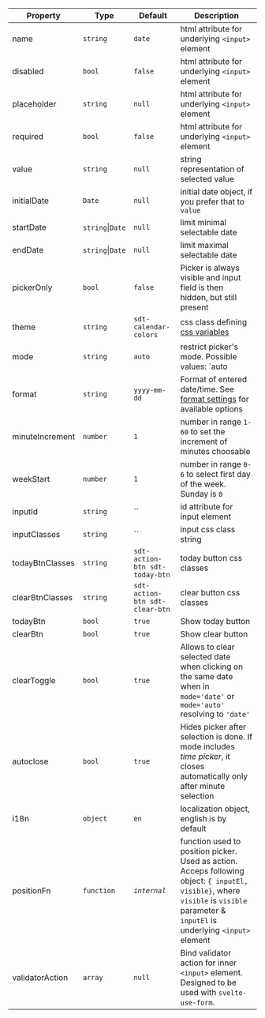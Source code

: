 | Property        | Type         | Default       | Description                                                                                                                                                                          |
|-----------------|--------------|---------------|--------------------------------------------------------------------------------------------------------------------------------------------------------------------------------------|
| name            | `string`     | `date`        | html attribute for underlying `<input>` element                                                                                                                                      |
| disabled        | `bool`       | `false`       | html attribute for underlying `<input>` element                                                                                                                                      |
| placeholder     | `string`     | `null`        | html attribute for underlying `<input>` element                                                                                                                                      |
| required        | `bool`       | `false`       | html attribute for underlying `<input>` element                                                                                                                                      |
| value           | `string`     | `null`        | string representation of selected value                                                                                                                                              |
| initialDate     | `Date`       | `null`        | initial date object, if you prefer that to `value`                                                                                                                                   |
| startDate       | `string`\|`Date`| `null`                                                                                                                                                                               | limit minimal selectable date |
| endDate         | `string`\|`Date`| `null`                                                                                                                                                                               | limit maximal selectable date |
| pickerOnly      | `bool`       | `false`       | Picker is always visible and input field is then hidden, but still present                                                                                                           |
| theme           | `string`     | `sdt-calendar-colors` | css class defining [css variables](#css-variables)                                                                                                                                   |
| mode            | `string`     | `auto`        | restrict picker's mode. Possible values: `auto                                                                                                                                       |date|datetime|time`. By default it try to guess the mode from `format` |
| format          | `string`     | `yyyy-mm-dd`  | Format of entered date/time. See [format settings](#format-settings) for available options                                                                                           |
| minuteIncrement | `number`     | `1`           | number in range `1-60` to set the increment of minutes choosable                                                                                                                     |
| weekStart       | `number`     | `1`           | number in range `0-6` to select first day of the week. Sunday is `0`                                                                                                                 |
| inputId         | `string`     | ``            | id attribute for input element                                                                                                                                                       
| inputClasses    | `string`     | ``            | input css class string                                                                                                                                                               |
| todayBtnClasses | `string`     | `sdt-action-btn sdt-today-btn` | today button css classes                                                                                                                                                             |
| clearBtnClasses | `string`     | `sdt-action-btn sdt-clear-btn` | clear button css classes                                                                                                                                                             |
| todayBtn        | `bool`       | `true`        | Show today button                                                                                                                                                                    |
| clearBtn        | `bool`       | `true`        | Show clear button                                                                                                                                                                    |
| clearToggle     | `bool`       | `true`        | Allows to clear selected date when clicking on the same date when in `mode='date'` or `mode='auto'` resolving to `'date'`                                                            |
| autoclose       | `bool`       | `true`        | Hides picker after selection is done. If mode includes _time picker_, it closes automatically only after minute selection                                                            |
| i18n            | `object`     | `en`          | localization object, english is by default                                                                                                                                           |
| positionFn      | `function`   | _`internal`_  | function used to position picker. Used as action. Acceps following object: `{ inputEl, visible}`, where `visible` is `visible` parameter & `inputEl` is underlying `<input>` element |
| validatorAction | `array`      | `null`        | Bind validator action for inner `<input>` element. Designed to be used with `svelte-use-form`.                                                                                       